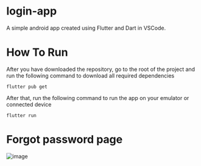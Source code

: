 # login-app

A simple android app created using Flutter and Dart in VSCode.

# How To Run

After you have downloaded the repository, go to the root of the project and run the following command to download all required dependencies

```
flutter pub get
```

After that, run the following command to run the app on your emulator or connected device

```
flutter run
```
# Forgot password page
![image](https://user-images.githubusercontent.com/92173708/188720056-66da0a08-e49c-407a-ad54-d210aa95d5c6.png)